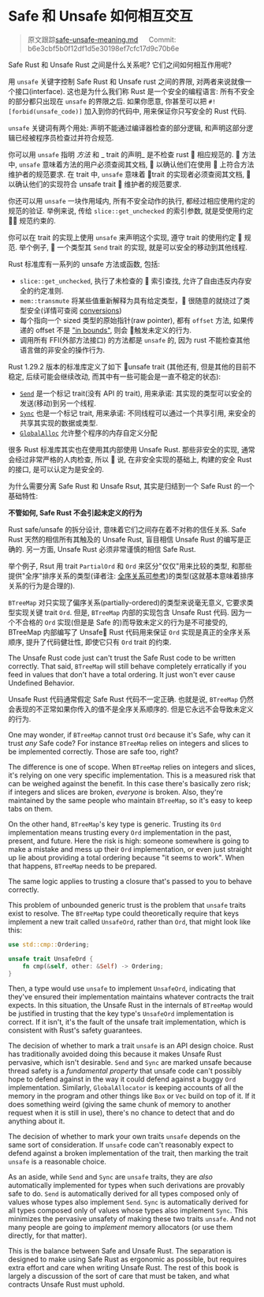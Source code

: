 # Safe 和 Unsafe 如何相互交互

> 原文跟踪[safe-unsafe-meaning.md](https://github.com/rust-lang-nursery/nomicon/blob/master/src/safe-unsafe-meaning.md) &emsp; Commit: b6e3cbf5b0f12df1d5e30198ef7cfc17d9c70b6e

Safe Rust 和 Unsafe Rust 之间是什么关系呢? 它们之间如何相互作用呢?

用 `unsafe` 关键字控制 Safe Rust 和 Unsafe rust 之间的界限, 对两者来说就像一个接口(interface). 这也是为什么我们称 Rust 是一个安全的编程语言: 所有不安全的部分都只出现在 `unsafe` 的界限之后. 如果你愿意, 你甚至可以把 `#![forbid(unsafe_code)]` 加入到你的代码中, 用来保证你只写安全的 Rust 代码.

`unsafe` 关键词有两个用处: 声明不能通过编译器检查的部分逻辑, 和声明这部分逻辑已经被程序员检查过并符合规范.

你可以用 `unsafe` 指明 _方法_ 和 _ trait 的声明_ 是不检查 rust  相应规范的.  方法中, `unsafe` 意味着方法的用户必须查阅其文档,  以确认他们在使用  上符合方法维护者的规范要求. 在 trait 中, `unsafe` 意味着 trait 的实现者必须查阅其文档,  以确认他们的实现符合 unsafe trait  维护者的规范要求.

你还可以用 `unsafe` 一块作用域内, 所有不安全动作的执行, 都经过相应使用约定的规范的验证. 举例来说, 传给 `slice::get_unchecked` 的索引参数, 就是受使用约定  规范约束的.

你可以在 trait 的实现上使用 `unsafe` 来声明这个实现, 遵守 trait 的使用约定  规范. 举个例子,  一个类型其 `Send` trait 的实现, 就是可以安全的移动到其他线程.

Rust 标准库有一系列的 unsafe 方法或函数, 包括:

-   `slice::get_unchecked`, 执行了未检查的  索引查找, 允许了自由违反内存安全的约定准则.
-   `mem::transmute` 将某些值重新解释为具有给定类型， 很随意的就绕过了类型安全(详情可查阅 [conversions])
-   每个指向一个 sized 类型的原始指针(raw pointer), 都有 `offset` 方法, 如果传递的 offset 不是 ["in bounds"][ptr_offset], 则会  触发未定义的行为.
-   调用所有 FFI(外部方法接口) 的方法都是 `unsafe` 的, 因为 rust 不能检查其他语言做的非安全的操作行为.

Rust 1.29.2 版本的标准库定义了如下 unsafe trait (其他还有, 但是其他的目前不稳定, 后续可能会继续改动, 而其中有一些可能会是一直不稳定的状态):

-   [`Send`] 是一个标记 trait(没有 API 的 trait), 用来承诺: 其实现的类型可以安全的发送(移动)到另一个线程.
-   [`Sync`] 也是一个标记 trait, 用来承诺: 不同线程可以通过一个共享引用, 来安全的共享其实现的数据或类型.
-   [`GlobalAlloc`] 允许整个程序的内存自定义分配

很多 Rust 标准库其实也在使用其内部使用 Unsafe Rust. 那些非安全的实现, 通常会经过非常严格的人肉检查, 所以  说, 在非安全实现的基础上, 构建的安全 Rust 的接口, 是可以认定为是安全的.

为什么需要分离 Safe Rust 和 Unsafe Rsut, 其实是归结到一个 Safe Rust 的一个基础特性:

**不管如何, Safe Rust 不会引起未定义的行为**

Rust safe/unsafe 的拆分设计, 意味着它们之间存在着不对称的信任关系. Safe Rust 天然的相信所有其触及的 Unsafe Rust, 盲目相信 Unsafe Rust 的编写是正确的. 另一方面, Unsafe Rust 必须非常谨慎的相信 Safe Rust.

举个例子, Rsut 用 trait `PartialOrd` 和 `Ord` 来区分"仅仅"用来比较的类型, 和那些提供"全序"排序关系的类型(译者注: [全序关系可参考](https://zh.wikipedia.org/wiki/%E5%85%A8%E5%BA%8F%E5%85%B3%E7%B3%BB))的类型(这就基本意味着排序关系的行为是合理的).

`BTreeMap` 对只实现了偏序关系(partially-ordered)的类型来说毫无意义, 它要求类型实现关键 trait `Ord`. 但是, `BTreeMap` 内部的实现包含 Unsafe Rust 代码. 因为一个不合格的 `Ord` 实现(但是是 Safe 的)而导致未定义的行为是不可接受的, BTreeMap 内部编写了 Unsafe Rust 代码用来保证 `Ord` 实现是真正的全序关系顺序, 提升了代码健壮性, 即使它只有 `Ord` trait 的约束.

The Unsafe Rust code just can't trust the Safe Rust code to be written correctly.
That said, `BTreeMap` will still behave completely erratically if you feed in
values that don't have a total ordering. It just won't ever cause Undefined
Behavior.

Unsafe Rust 代码通常假定 Safe Rust 代码不一定正确. 也就是说, `BTreeMap` 仍然会表现的不正常如果你传入的值不是全序关系顺序的. 但是它永远不会导致未定义的行为.

One may wonder, if `BTreeMap` cannot trust `Ord` because it's Safe, why can it
trust _any_ Safe code? For instance `BTreeMap` relies on integers and slices to
be implemented correctly. Those are safe too, right?

The difference is one of scope. When `BTreeMap` relies on integers and slices,
it's relying on one very specific implementation. This is a measured risk that
can be weighed against the benefit. In this case there's basically zero risk;
if integers and slices are broken, _everyone_ is broken. Also, they're maintained
by the same people who maintain `BTreeMap`, so it's easy to keep tabs on them.

On the other hand, `BTreeMap`'s key type is generic. Trusting its `Ord` implementation
means trusting every `Ord` implementation in the past, present, and future.
Here the risk is high: someone somewhere is going to make a mistake and mess up
their `Ord` implementation, or even just straight up lie about providing a total
ordering because "it seems to work". When that happens, `BTreeMap` needs to be
prepared.

The same logic applies to trusting a closure that's passed to you to behave
correctly.

This problem of unbounded generic trust is the problem that `unsafe` traits
exist to resolve. The `BTreeMap` type could theoretically require that keys
implement a new trait called `UnsafeOrd`, rather than `Ord`, that might look
like this:

```rust
use std::cmp::Ordering;

unsafe trait UnsafeOrd {
    fn cmp(&self, other: &Self) -> Ordering;
}
```

Then, a type would use `unsafe` to implement `UnsafeOrd`, indicating that
they've ensured their implementation maintains whatever contracts the
trait expects. In this situation, the Unsafe Rust in the internals of
`BTreeMap` would be justified in trusting that the key type's `UnsafeOrd`
implementation is correct. If it isn't, it's the fault of the unsafe trait
implementation, which is consistent with Rust's safety guarantees.

The decision of whether to mark a trait `unsafe` is an API design choice.
Rust has traditionally avoided doing this because it makes Unsafe
Rust pervasive, which isn't desirable. `Send` and `Sync` are marked unsafe
because thread safety is a _fundamental property_ that unsafe code can't
possibly hope to defend against in the way it could defend against a buggy
`Ord` implementation. Similarly, `GlobalAllocator` is keeping accounts of all
the memory in the program and other things like `Box` or `Vec` build on top of
it. If it does something weird (giving the same chunk of memory to another
request when it is still in use), there's no chance to detect that and do
anything about it.

The decision of whether to mark your own traits `unsafe` depends on the same
sort of consideration. If `unsafe` code can't reasonably expect to defend
against a broken implementation of the trait, then marking the trait `unsafe` is
a reasonable choice.

As an aside, while `Send` and `Sync` are `unsafe` traits, they are _also_
automatically implemented for types when such derivations are provably safe
to do. `Send` is automatically derived for all types composed only of values
whose types also implement `Send`. `Sync` is automatically derived for all
types composed only of values whose types also implement `Sync`. This minimizes
the pervasive unsafety of making these two traits `unsafe`. And not many people
are going to _implement_ memory allocators (or use them directly, for that
matter).

This is the balance between Safe and Unsafe Rust. The separation is designed to
make using Safe Rust as ergonomic as possible, but requires extra effort and
care when writing Unsafe Rust. The rest of this book is largely a discussion
of the sort of care that must be taken, and what contracts Unsafe Rust must uphold.

[`send`]: ../std/marker/trait.Send.html
[`sync`]: ../std/marker/trait.Sync.html
[`globalalloc`]: ../std/alloc/trait.GlobalAlloc.html
[conversions]: conversions.html
[ptr_offset]: ../std/primitive.pointer.html#method.offset
